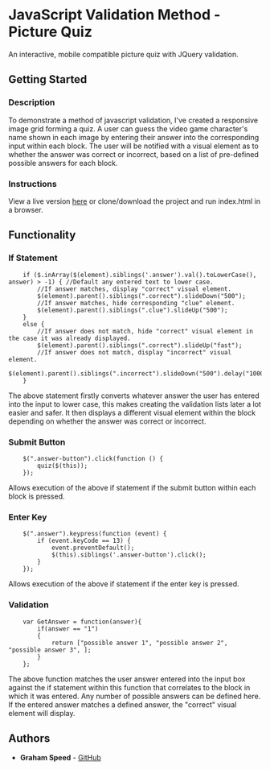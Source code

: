 # JavaScript Validation Method - Picture Quiz

An interactive, mobile compatible picture quiz with JQuery validation.

## Getting Started

### Description

To demonstrate a method of javascript validation, I've created a responsive image grid forming a quiz. A user can guess the video game character's name shown in each image by entering their answer into the corresponding input within each block. The user will be notified with a visual element as to whether the answer was correct or incorrect, based on a list of pre-defined possible answers for each block. 

### Instructions

View a live version [here](http://portfolio.grahamspeed.com/picture-quiz/) or clone/download the project and run index.html in a browser.

## Functionality

### If Statement

        if ($.inArray($(element).siblings('.answer').val().toLowerCase(), answer) > -1) { //Default any entered text to lower case.
            //If answer matches, display "correct" visual element.
            $(element).parent().siblings(".correct").slideDown("500");
            //If answer matches, hide corresponding "clue" element.
            $(element).parent().siblings(".clue").slideUp("500");
        }
        else {
            //If answer does not match, hide "correct" visual element in the case it was already displayed.
            $(element).parent().siblings(".correct").slideUp("fast");
            //If answer does not match, display "incorrect" visual element.
            $(element).parent().siblings(".incorrect").slideDown("500").delay("1000").slideUp("500");
        }
        
The above statement firstly converts whatever answer the user has entered into the input to lower case, this makes creating the validation lists later a lot easier and safer. It then displays a different visual element within the block depending on whether the answer was correct or incorrect.

### Submit Button

        $(".answer-button").click(function () {
            quiz($(this));
        });
        
Allows execution of the above if statement if the submit button within each block is pressed.

### Enter Key

        $(".answer").keypress(function (event) {
            if (event.keyCode == 13) {
                event.preventDefault();
                $(this).siblings('.answer-button').click();
            }
        });
        
Allows execution of the above if statement if the enter key is pressed.

### Validation

        var GetAnswer = function(answer){
            if(answer == "1")
            {
                return ["possible answer 1", "possible answer 2", "possible answer 3", ];
            }
        };
        
The above function matches the user answer entered into the input box against the if statement within this function that correlates to the block in which it was entered. Any number of possible answers can be defined here. If the entered answer matches a defined answer, the "correct" visual element will display.


## Authors

* **Graham Speed** - [GitHub](https://github.com/remalem)


